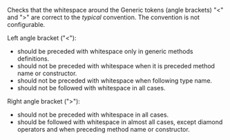 Checks that the whitespace around the Generic tokens (angle brackets)
"\<" and "\>" are correct to the *typical* convention. The convention is
not configurable.

Left angle bracket ("\<"):

-   should be preceded with whitespace only in generic methods
    definitions.
-   should not be preceded with whitespace when it is preceded method
    name or constructor.
-   should not be preceded with whitespace when following type name.
-   should not be followed with whitespace in all cases.

Right angle bracket ("\>"):

-   should not be preceded with whitespace in all cases.
-   should be followed with whitespace in almost all cases, except
    diamond operators and when preceding method name or constructor.

